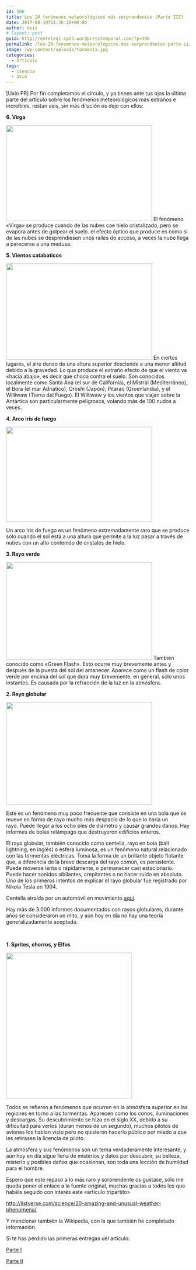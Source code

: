 ```yaml
---
id: 506
title: Los 20 fenómenos meteorológicos más sorprendentes (Parte III)
date: 2017-08-19T11:36:10+00:00
author: Uxio
# layout: post
guid: http://enteleq1-cp23.wordpresstemporal.com/?p=506
permalink: /los-20-fenomenos-meteorologicos-mas-sorprendentes-parte-iii/
image: /wp-content/uploads/tormenta.jpg
categories:
  - Artículo
tags:
  - ciencia
  - Uxio
---
```

[Uxío PR] Por fin completamos el círculo, y ya tienes ante tus ojos la última parte del artículo sobre los fenómenos meteorológicos más extraños e increíbles, restan seis, sin más dilación os dejo con ellos:

**6. Virga**

<img class="aligncenter" src="http://s3.amazonaws.com/listverse/weather/virga.jpg" width="400" height="262" />  
El fenómeno «Virga» se produce cuando de las nubes cae hielo cristalizado, pero se evapora antes de golpear el suelo. el efecto óptico que produce es como si de las nubes se desprendiesen unos raíles de acceso, a veces la nube llega a parecerse a una medusa.

**5. Vientos catabaticos**

<img class="aligncenter" src="http://s3.amazonaws.com/listverse/weather/katabatic.jpg" width="400" height="263" />  
En ciertos lugares, el aire denso de una altura superior desciende a una menor altitud debido a la gravedad. Lo que produce el extraño efecto de que el viento va «hacia abajo», es decir que choca contra el suelo.  
Son conocidos localmente como Santa Ana (el sur de California), el Mistral (Mediterráneo), el Bora (el mar Adriático), Oroshi (Japón), Pitaraq (Groenlandia), y el Williwaw (Tierra del Fuego). El Williwaw y los vientos que viajan sobre la Antártica son particularmente peligrosos, volando más de 100 nudos a veces.

**4. Arco iris de fuego**

<img class="aligncenter" src="http://s3.amazonaws.com/listverse/weather/FireRainbow.jpg" width="400" height="260" /> 

Un arco iris de fuego es un fenómeno extremadamente raro que se produce sólo cuando el sol está a una altura que permite a la luz pasar a través de nubes con un alto contenido de cristales de hielo.

**3. Rayo verde**

<img class="aligncenter" src="http://s3.amazonaws.com/listverse/weather/GreenFlash_512.jpg" width="400" height="267" />  
También conocido como «Green Flash». Esto ocurre muy brevemente antes y después de la puesta del sol del amanecer. Aparece como un flash de color verde por encima del sol que dura muy brevemente, en general, sólo unos instantes. Es causada por la refracción de la luz en la atmósfera.

**2. Rayo globular**

**<img class="aligncenter" src="http://s3.amazonaws.com/listverse/weather/balllightning.jpg" width="400" height="281" />**

Este es un fenómeno muy poco frecuente que consiste en una bola que se mueve en forma de rayo mucho más despacio de lo que lo haría un rayo. Puede llegar a los ocho pies de diámetro y causar grandes daños. Hay informes de bolas relámpago que destruyeron edificios enteros.

El rayo globular, también conocido como centella, rayo en bola (ball lightning, en inglés) o esfera luminosa, es un fenómeno natural relacionado con las tormentas eléctricas. Toma la forma de un brillante objeto flotante que, a diferencia de la breve descarga del rayo común, es persistente. Puede moverse lenta o rápidamente, o permanecer casi estacionario. Puede hacer sonidos sibilantes, crepitantes o no hacer ruido en absoluto. Uno de los primeros intentos de explicar el rayo globular fue registrado por Nikola Tesla en 1904.

Centella atraída por un automóvil en movimiento [aquí](http://auppg.files.wordpress.com/2012/08/mistifikatsia.gif).

Hay más de 3.000 informes documentados con rayos globulares, durante años se consideraron un mito, y aún hoy en día no hay una teoría generalizadamente aceptada.

&nbsp;

**1. Sprites, chorros, y Elfos**

<img class="aligncenter" src="http://s3.amazonaws.com/listverse/weather/sprites.jpg" width="345" height="400" /> 

Todos se refieren a fenómenos que ocurren en la atmósfera superior en las regiones en torno a las tormentas. Aparecen como los conos, iluminaciones y descargas. Su descubrimiento se hizo en el siglo XX, debido a su dificultad para verlos (duran menos de un segundo), muchos pilotos de aviones los habían visto pero no quisieron hacerlo público por miedo a que les retirasen la licencia de piloto.

La atmósfera y sus fenómenos son un tema verdaderamente interesante, y aún hoy en día sigue llena de misterios y datos por descubrir, su belleza, misterio y posibles daños que ocasionan, son toda una lección de humildad para el hombre.

Espero que este repaso a lo más raro y sorprendente os gustase, sólo me queda poner el enlace a la fuente original, muchas gracias a todos los que habéis seguido con interés este «artículo tripartito»

<http://listverse.com/science/20-amazing-and-unusual-weather-phenomena/>

Y mencionar también la Wikipedia, con la que también he completado información.

Si te has perdido las primeras entregas del artículo:

[Parte I](http://entelequia.info/los-20-fenomenos-meteorologicos-mas-sorprendentes-parte-i/)

[Parte II](http://entelequia.info/los-20-fenomenos-meteorologicos-mas-sorprendentes-parte-ii/)